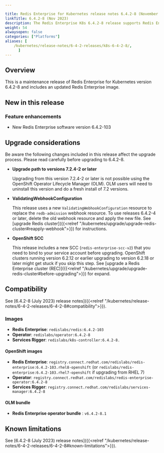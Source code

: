 ```yaml
---

title: Redis Enterprise for Kubernetes release notes 6.4.2-8 (November 2023)
linkTitle: 6.4.2-8 (Nov 2023)
description: The Redis Enterprise K8s 6.4.2-8 release supports Redis Enterprise Software 6.4.2 and contains new features and feature improvements.
weight: 54
alwaysopen: false
categories: ["Platforms"]
aliases: [ 
    /kubernetes/release-notes/6-4-2-releases/k8s-6-4-2-8/,
      ]
---
```


## Overview

This is a maintenance release of Redis Enterprise for Kubernetes version 6.4.2-8 and includes an updated Redis Enterprise image.

## New in this release

### Feature enhancements

* New Redis Enterprise software version 6.4.2-103

## Upgrade considerations

Be aware the following changes included in this release affect the upgrade process. Please read carefully before upgrading to 6.4.2-8.

* **Upgrade path to versions 7.2.4-2 or later**

  Upgrading from this version 7.2.4-2 or later is not possible using the OpenShift Operator Lifecycle Manager (OLM). OLM users will need to uninstall this version and do a fresh install of 7.2 versions.

* **ValidatingWebhookConfiguration**

  This release uses a new `ValidatingWebhookConfiguration` resource to replace the `redb-admission` webhook resource. To use releases 6.4.2-4 or later, delete the old webhook resource and apply the new file. See [upgrade Redis cluster]({{<relref "/kubernetes/upgrade/upgrade-redis-cluster#reapply-webhook">}}) for instructions.

* **OpenShift SCC**

  This release includes a new SCC (`redis-enterprise-scc-v2`) that you need to bind to your service account before upgrading. OpenShift clusters running version 6.2.12 or earlier upgrading to version 6.2.18 or later might get stuck if you skip this step. See [upgrade a Redis Enterprise cluster (REC)]({{<relref "/kubernetes/upgrade/upgrade-redis-cluster#before-upgrading">}}) for expand.

## Compatibility

See [6.4.2-8 (July 2023) release notes]({{<relref "/kubernetes/release-notes/6-4-2-releases/6-4-2-8#compatibility">}}).

### Images

* **Redis Enterprise**: `redislabs/redis:6.4.2-103`
* **Operator**: `redislabs/operator:6.4.2-8`
* **Services Rigger**: `redislabs/k8s-controller:6.4.2-8.`

#### OpenShift images

* **Redis Enterprise**: `registry.connect.redhat.com/redislabs/redis-enterprise:6.4.2-103.rhel8-openshift`
    (or `redislabs/redis-enterprise:6.4.2-103.rhel7-openshift` if upgrading from RHEL 7)
* **Operator**: `registry.connect.redhat.com/redislabs/redis-enterprise-operator:6.4.2-8`
* **Services Rigger**: `registry.connect.redhat.com/redislabs/services-manager:6.4.2-8`

#### OLM bundle

* **Redis Enterprise operator bundle** : `v6.4.2-8.1`

## Known limitations

See [6.4.2-8 (July 2023) release notes]({{<relref "/kubernetes/release-notes/6-4-2-releases/6-4-2-8#known-limitations">}}). 